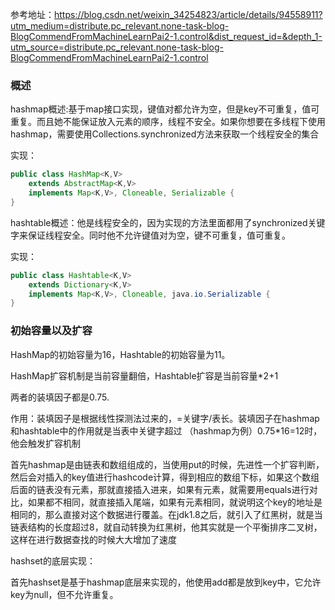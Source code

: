 参考地址：https://blog.csdn.net/weixin_34254823/article/details/94558911?utm_medium=distribute.pc_relevant.none-task-blog-BlogCommendFromMachineLearnPai2-1.control&dist_request_id=&depth_1-utm_source=distribute.pc_relevant.none-task-blog-BlogCommendFromMachineLearnPai2-1.control



### 概述

hashmap概述:基于map接口实现，键值对都允许为空，但是key不可重复，值可重复。而且她不能保证放入元素的顺序，线程不安全。如果你想要在多线程下使用hashmap，需要使用Collections.synchronized方法来获取一个线程安全的集合

实现：

```java
public class HashMap<K,V> 
    extends AbstractMap<K,V>
    implements Map<K,V>, Cloneable, Serializable {
}
```



hashtable概述：他是线程安全的，因为实现的方法里面都用了synchronized关键字来保证线程安全。同时他不允许键值对为空，键不可重复，值可重复。

实现：

```java
public class Hashtable<K,V>
    extends Dictionary<K,V>
    implements Map<K,V>, Cloneable, java.io.Serializable {
}
```



### 初始容量以及扩容

HashMap的初始容量为16，Hashtable的初始容量为11。

HashMap扩容机制是当前容量翻倍，Hashtable扩容是当前容量*2+1

两者的装填因子都是0.75.

作用：装填因子是根据线性探测法过来的，=关键字/表长。装填因子在hashmap和hashtable中的作用就是当表中关键字超过  （hashmap为例）0.75*16=12时，他会触发扩容机制





首先hashmap是由链表和数组组成的，当使用put的时候，先进性一个扩容判断，然后会对插入的key值进行hashcode计算，得到相应的数组下标，如果这个数组后面的链表没有元素，那就直接插入进来，如果有元素，就需要用equals进行对比，如果都不相同，就直接插入尾端，如果有元素相同，就说明这个key的地址是相同的，那么直接对这个数据进行覆盖。在jdk1.8之后，就引入了红黑树，就是当链表结构的长度超过8，就自动转换为红黑树，他其实就是一个平衡排序二叉树，这样在进行数据查找的时候大大增加了速度







hashset的底层实现：

首先hashset是基于hashmap底层来实现的，他使用add都是放到key中，它允许key为null，但不允许重复。
